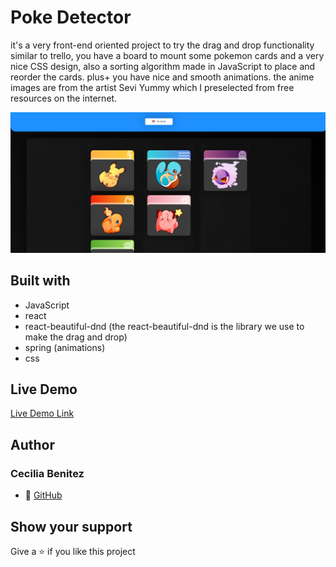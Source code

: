 # Poke Detector
it's a very front-end oriented project to try the drag and drop functionality similar
to trello, you have a board to mount some pokemon cards and a very nice CSS design, also a sorting algorithm made in JavaScript to place and reorder the cards.
plus+ you have nice and smooth animations.
the anime images are from the artist Sevi Yummy which I preselected from free resources on the internet.


![screenshot](./app-screen.jpg) 

## Built with
- JavaScript
- react 
- react-beautiful-dnd (the react-beautiful-dnd is the library we use to make the drag and drop)
- spring (animations)
- css

## Live Demo

[Live Demo Link](https://poke-detector.netlify.app/)

## Author
### Cecilia Benitez
- 👤 [GitHub](https://github.com/Ceci007)

## Show your support
Give a ⭐️ if you like this project
